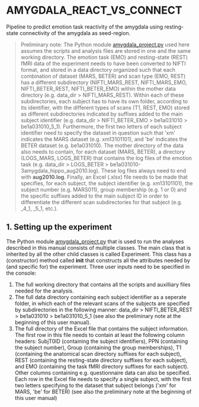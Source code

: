 # AMYGDALA_REACT_VS_CONNECT
Pipeline to predict emotion task reactivity of the amygdala using resting-state connectivity of the amygdala as seed-region.

> Preliminary note: The Python module [amygdala_project.py](https://github.com/tvarkevi/AMYGDALA_REACT_VS_CONNECT/blob/master/amygdala_project.py) used here assumes the scripts and analysis files are stored in one and the same working directory. The emotion task (EMO) and resting-state (REST) fMRI data of the experiment needs to have been converted to NIFTI format, and stored in a data directory organized such that each combination of dataset (MARS, BETER) and scan type (EMO, REST) has a different subdirectory (NIFTI_MARS_REST, NIFTI_MARS_EMO, NIFTI_BETER_REST, NIFTI_BETER_EMO) within the mother data directory (e.g. data_dir > NIFTI_MARS_REST). Within each of these subdirectories, each subject has to have its own folder, according to its identifier, with the different types of scans (T1, REST, EMO) stored as different subdirectories indicated by suffixes added to the main subject identifier (e.g. data_dir > NIFTI_BETER_EMO > be1a031010 > be1a031010_5_1). Furthermore, the first two letters of each subject identifier need to specify the dataset in question such that 'xm' indicates the MARS dataset (e.g. xm13101101), and 'be' indicates the BETER dataset (e.g. be1a031010). The mother directory of the data also needs to contain, for each dataset (MARS, BETER), a directory (LOGS_MARS, LOGS_BETER) that contains the log files of the emotion task (e.g. data_dir > LOGS_BETER > be1a031010-3amygdala_hippo_aug2010.log). These log files always need to end with **aug2010.log**. Finally, an Excel (.xlsx) file needs to be made that specifies, for each subject, the subject identifier (e.g. xm13101101), the subject number (e.g. MARS011), group membership (e.g. 1 or 0) and the specific suffixes added to the main subject ID in order to differentiate the different scan subdirectories for that subject (e.g. \_4_1, \_5_1, etc.).

## 1. Setting up the experiment

The Python module [amygdala_project.py](https://github.com/tvarkevi/AMYGDALA_REACT_VS_CONNECT/blob/master/amygdala_project.py) that is used to run the analyses described in this manual consists of multiple classes. The main class that is inherited by all the other child classes is called Experiment. This class has a (constructor) method called __init__ that constructs all the attributes needed by (and specific for) the experiment. Three user inputs need to be specified in the console:
1. The full working directory that contains all the scripts and auxilliary files needed for the analysis.
2. The full data directory containing each subject identifier as a seperate folder, in which each of the relevant scans of the subjects are specified by subdirectories in the following manner: data_dir > NIFTI_BETER_REST > be1a031010 > be1a031010_5_1 (see also the preliminary note at the beginning of this user manual).
3. The full directory of the Excel file that contains the subject information. The first row in this file needs to contain at least the following column headers: SubjT0ID (containing the subject identifiers), PPN (containing the subject number), Group (containing the group memberships), T1 (containing the anatomical scan directory suffixes for each subject), REST (containing the resting-state directory suffixes for each subject), and EMO (containing the task fMRI directory suffixes for each subject). Other columns containing e.g. questionnaire data can also be specified. Each row in the Excel file needs to specify a single subject, with the first two letters specifying to the dataset that subject belongs ('xm' for MARS, 'be' for BETER) (see also the preliminary note at the beginning of this user manual)
